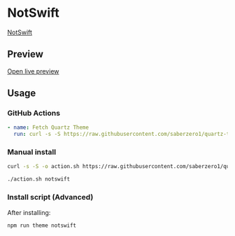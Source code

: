 # NotSwift

[NotSwift](https://github.com/davidjroos)

## Preview

[Open live preview](https://quartz-themes.github.io/notswift/)

## Usage

### GitHub Actions

```yaml
- name: Fetch Quartz Theme
  run: curl -s -S https://raw.githubusercontent.com/saberzero1/quartz-themes/master/action.sh | bash -s -- notswift
```

### Manual install

```bash
curl -s -S -o action.sh https://raw.githubusercontent.com/saberzero1/quartz-themes/master/action.sh

./action.sh notswift
```

### Install script (Advanced)

After installing:

```bash
npm run theme notswift
```
